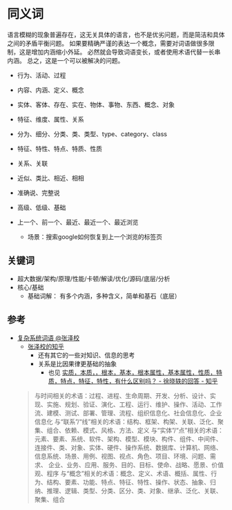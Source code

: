 # 同义词

语言模糊的现象普遍存在，这无关具体的语言，也不是优劣问题，而是简洁和具体之间的矛盾平衡问题。
如果要精确严谨的表达一个概念，需要对词语做很多限制，这是增加内涵缩小外延。
必然就会导致词语变长，或者使用术语代替一长串内涵。
总之，这是一个可以被解决的问题。

* 行为、活动、过程

* 内容、内涵、定义、概念

* 实体、客体、存在、实在、物体、事物、东西、概念、对象

* 特征、维度、属性、关系

* 分为、细分、分类、类、类型、type、category、class

* 特征、特性、特点、特质、性质

* 关系、关联

* 近似、类比、相近、相相

* 准确说、完整说

* 高级、低级、基础

* 上一个、前一个、最近、最近一个、最近浏览
  * 场景：搜索google如何恢复到上一个浏览的标签页

## 关键词

* 超大数据/架构/原理/性能/卡顿/解读/优化/源码/底层/分析
* 核心/基础
  * 基础词解： 有多个内涵，多种含义，简单和基石（底层）

## 参考

* [复杂系统词语 @张泽校](https://zhuanlan.zhihu.com/p/87542419)
  * [张泽校的知乎](https://www.zhihu.com/search?type=content&q=%E5%BC%A0%E6%B3%BD%E6%A0%A1)
    * 还有其它的一些对知识、信息的思考
    * 关系是比因果律更基础的抽象
      * 也见 [实质，本质，，根本，基本，根本属性，基本属性，性质，特质，特点，特征，特性，有什么区别吗？ - 徐晓轶的回答 - 知乎](https://www.zhihu.com/question/59813149/answer/244783833)
  > 与时间相关的术语：过程、进程、生命周期、开发、分析、设计、实现、实施、规划、验证、演化、工程、运行、维护、操作、活动、工作流、建模、测试、部署、管理、流程、组织信息化、社会信息化、企业信息化
  > 与“联系”/“线”相关的术语：结构、框架、构架、关联、泛化、聚集、组合、依赖、模式、风格、方法、定义
  > 与“实体”/“点”相关的术语：元素、要素、系统、软件、架构、模型、模块、构件、组件、中间件、连接件、类、对象、实体、硬件、操作系统、数据库、计算机、网络、信息系统、场景、用例、视图、视点、角色、项目、环境、问题、需求、 企业、业务、应用、服务、目的、目标、使命、战略、愿景、价值观、程序
  > 与“概念”相关的术语：概念、定义、术语、概括、属性、行为、结构、要素、功能、特点、特征、特性、操作、状态、抽象、归纳、推理、逻辑、类型、分类、区分、类、对象、继承、泛化、关联、聚集、组合
